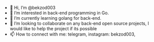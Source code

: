 - 👋 Hi, I’m @bekzod003
- 👀 I’m interested in back-end programming in Go.
- 🌱 I’m currently learning golang for back-end.
- 💞️ I’m looking to collaborate on any back-end open source projects, I would like to help the project if its possible
- 📫 How to connect with me: telegram, instagram: bekzod003, 

